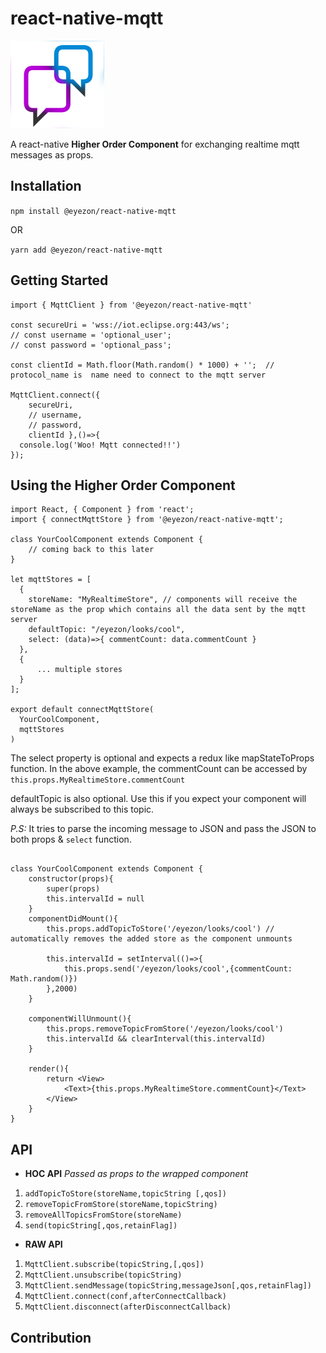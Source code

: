 # react-native-mqtt

<img src="logo.png" width="150px" alt="logo">

A react-native **Higher Order Component** for exchanging realtime mqtt messages as props. 

## Installation

`npm install @eyezon/react-native-mqtt`

OR

`yarn add @eyezon/react-native-mqtt`

## Getting Started

```
import { MqttClient } from '@eyezon/react-native-mqtt'

const secureUri = 'wss://iot.eclipse.org:443/ws';
// const username = 'optional_user'; 
// const password = 'optional_pass';

const clientId = Math.floor(Math.random() * 1000) + '';  // protocol_name is  name need to connect to the mqtt server

MqttClient.connect({ 
    secureUri, 
    // username, 
    // password, 
    clientId },()=>{
  console.log('Woo! Mqtt connected!!')
});
```

## Using the Higher Order Component
```
import React, { Component } from 'react';
import { connectMqttStore } from '@eyezon/react-native-mqtt';

class YourCoolComponent extends Component {
    // coming back to this later
}

let mqttStores = [
  {
    storeName: "MyRealtimeStore", // components will receive the storeName as the prop which contains all the data sent by the mqtt server
    defaultTopic: "/eyezon/looks/cool",
    select: (data)=>{ commentCount: data.commentCount }
  },
  {
      ... multiple stores
  }
];

export default connectMqttStore(
  YourCoolComponent,
  mqttStores
)

```
The select property is optional and expects a redux like mapStateToProps function. In the above example, the commentCount can be accessed by `this.props.MyRealtimeStore.commentCount`

defaultTopic is also optional. Use this if you expect your component will always be subscribed to this topic.

*P.S:* It tries to parse the incoming message to JSON and pass the JSON to both props & `select` function.

```

class YourCoolComponent extends Component {
    constructor(props){
        super(props)
        this.intervalId = null
    }
    componentDidMount(){
        this.props.addTopicToStore('/eyezon/looks/cool') // automatically removes the added store as the component unmounts

        this.intervalId = setInterval(()=>{
            this.props.send('/eyezon/looks/cool',{commentCount: Math.random()})
        },2000)
    }

    componentWillUnmount(){
        this.props.removeTopicFromStore('/eyezon/looks/cool')
        this.intervalId && clearInterval(this.intervalId)
    }

    render(){
        return <View> 
            <Text>{this.props.MyRealtimeStore.commentCount}</Text>
        </View>
    }
}

```
## API
- **HOC API**
_Passed as props to the wrapped component_

1. `addTopicToStore(storeName,topicString [,qos])`
2. `removeTopicFromStore(storeName,topicString)`
3. `removeAllTopicsFromStore(storeName)`
4. `send(topicString[,qos,retainFlag])`

- **RAW API**

1. `MqttClient.subscribe(topicString,[,qos])`
2. `MqttClient.unsubscribe(topicString)`
3. `MqttClient.sendMessage(topicString,messageJson[,qos,retainFlag])`
4. `MqttClient.connect(conf,afterConnectCallback)`
5. `MqttClient.disconnect(afterDisconnectCallback)`

## Contribution

